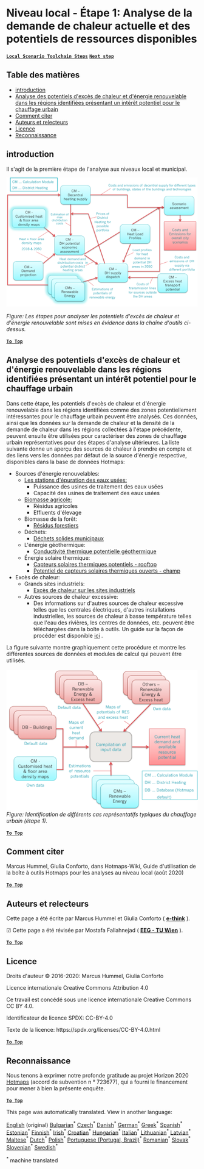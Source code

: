<h1><a class="anchor" id="local-level---step-1--analysis-of-current-heat-demand-and-available-resource-potentials" href="#local-level---step-1--analysis-of-current-heat-demand-and-available-resource-potentials"><i class="fa fa-link"></i></a>Niveau local - Étape 1: Analyse de la demande de chaleur actuelle et des potentiels de ressources disponibles</h1><p> <a href="guide-local-and-municipal-levels#the-hotmaps-scenario-toolchain-different-steps"><strong><code>Local Scenario Toolchain Steps</code></strong></a> <a href="step-2-Calculation-of-future-heat-demand-and-gross-floor-area-density-maps"><strong><code>Next step</code></strong></a></p><h2><a class="anchor" id="table-of-contents" href="#table-of-contents"><i class="fa fa-link"></i></a> Table des matières</h2><ul><li> <a href="#introduction">introduction</a></li><li> <a href="#analysis-of-potentials-for-excess-heat-and-renewable-energy-in-the-identified-regions-with-potential-interest-for-district-heating">Analyse des potentiels d&#39;excès de chaleur et d&#39;énergie renouvelable dans les régions identifiées présentant un intérêt potentiel pour le chauffage urbain</a></li><li> <a href="#how-to-cite">Comment citer</a></li><li> <a href="#authors-and-reviewers">Auteurs et relecteurs</a></li><li> <a href="#license">Licence</a></li><li> <a href="#acknowledgement">Reconnaissance</a></li></ul><h2><a class="anchor" id="introduction" href="#introduction"><i class="fa fa-link"></i></a> introduction</h2><p> Il s&#39;agit de la première étape de l&#39;analyse aux niveaux local et municipal.</p><img src="/en/Step-1-Analysis-of-current-heat-demand-and-available-resource-potentials/Hotmaps_Local_Toolchain_Step_1final.png"/><p> <em>Figure: Les étapes pour analyser les potentiels d&#39;excès de chaleur et d&#39;énergie renouvelable sont mises en évidence dans la chaîne d&#39;outils ci-dessus.</em></p><p> <a href="#table-of-contents"><strong><code>To Top</code></strong></a></p><h2><a class="anchor" id="analysis-of-potentials-for-excess-heat-and-renewable-energy-in-the-identified-regions-with-potential-interest-for-district-heating" href="#analysis-of-potentials-for-excess-heat-and-renewable-energy-in-the-identified-regions-with-potential-interest-for-district-heating"><i class="fa fa-link"></i></a> Analyse des potentiels d&#39;excès de chaleur et d&#39;énergie renouvelable dans les régions identifiées présentant un intérêt potentiel pour le chauffage urbain</h2><p> Dans cette étape, les potentiels d&#39;excès de chaleur et d&#39;énergie renouvelable dans les régions identifiées comme des zones potentiellement intéressantes pour le chauffage urbain peuvent être analysés. Ces données, ainsi que les données sur la demande de chaleur et la densité de la demande de chaleur dans les régions collectées à l&#39;étape précédente, peuvent ensuite être utilisées pour caractériser des zones de chauffage urbain représentatives pour des étapes d&#39;analyse ultérieures. La liste suivante donne un aperçu des sources de chaleur à prendre en compte et des liens vers les données par défaut de la source d&#39;énergie respective, disponibles dans la base de données Hotmaps:</p><ul><li> Sources d&#39;énergie renouvelables:<ul><li> <a href="https://gitlab.com/hotmaps/potential/WWTP">Les stations d&#39;épuration des eaux usées:</a><ul><li> Puissance des usines de traitement des eaux usées</li><li> Capacité des usines de traitement des eaux usées</li></ul></li><li> <a href="https://gitlab.com/hotmaps/potential/potential_biomass">Biomasse agricole:</a><ul><li> Résidus agricoles</li><li> Effluents d&#39;élevage</li></ul></li><li> Biomasse de la forêt:<ul><li> <a href="https://gitlab.com/hotmaps/potential/potential_forest">Résidus forestiers</a></li></ul></li><li> Déchets:<ul><li> <a href="https://gitlab.com/hotmaps/potential/potential_municipal_solid_waste">Déchets solides municipaux</a></li></ul></li><li> L&#39;énergie géothermique:<ul><li> <a href="https://gitlab.com/hotmaps/potential/potential_geothermal_raster">Conductivité thermique potentielle géothermique</a></li></ul></li><li> Énergie solaire thermique:<ul><li> <a href="https://gitlab.com/hotmaps/potential/potential_solarthermal_collectors_rooftop">Capteurs solaires thermiques potentiels - rooftop</a></li><li> <a href="https://gitlab.com/hotmaps/potential/potential_solarthermal_collectors_open_field">Potentiel de capteurs solaires thermiques ouverts - champ</a></li></ul></li></ul></li><li> Excès de chaleur:<ul><li> Grands sites industriels:<ul><li> <a href="https://gitlab.com/hotmaps/industrial_sites/industrial_sites_industryBenchmarks">Excès de chaleur sur les sites industriels</a></li></ul></li><li> Autres sources de chaleur excessive:<ul><li> Des informations sur d&#39;autres sources de chaleur excessive telles que les centrales électriques, d&#39;autres installations industrielles, les sources de chaleur à basse température telles que l&#39;eau des rivières, les centres de données, etc. peuvent être téléchargées dans la boîte à outils. Un guide sur la façon de procéder est disponible <a href="https://wiki.hotmaps.eu/en/CM-Add-industry-plant">ici</a> .</li></ul></li></ul></li></ul><p> La figure suivante montre graphiquement cette procédure et montre les différentes sources de données et modules de calcul qui peuvent être utilisés.<br/><br/><img src="/en/Step-1-Analysis-of-current-heat-demand-and-available-resource-potentials/Wiki-local-detailed-Step-1final.png"/> <em>Figure: Identification de différents cas représentatifs typiques du chauffage urbain (étape 1).</em><br/></p><p> <a href="#table-of-contents"><strong><code>To Top</code></strong></a></p><h2><a class="anchor" id="how-to-cite" href="#how-to-cite"><i class="fa fa-link"></i></a> Comment citer</h2><p> Marcus Hummel, Giulia Conforto, dans Hotmaps-Wiki, Guide d&#39;utilisation de la boîte à outils Hotmaps pour les analyses au niveau local (août 2020)</p><p><ins> <code><strong><a href="#table-of-contents">To Top</a></strong></code></ins></p><h2><a class="anchor" id="authors-and-reviewers" href="#authors-and-reviewers"><i class="fa fa-link"></i></a> Auteurs et relecteurs</h2><p> Cette page a été écrite par Marcus Hummel et Giulia Conforto ( <strong><a href="https://e-think.ac.at">e-think</a></strong> ).</p><p> ☑ Cette page a été révisée par Mostafa Fallahnejad ( <strong><a href="https://eeg.tuwien.ac.at/">EEG - TU Wien</a></strong> ).</p><p> <a href="#table-of-contents"><strong><code>To Top</code></strong></a></p><h2><a class="anchor" id="license" href="#license"><i class="fa fa-link"></i></a> Licence</h2><p> Droits d&#39;auteur © 2016-2020: Marcus Hummel, Giulia Conforto</p><p> Licence internationale Creative Commons Attribution 4.0</p><p> Ce travail est concédé sous une licence internationale Creative Commons CC BY 4.0.</p><p> Identificateur de licence SPDX: CC-BY-4.0</p><p> Texte de la licence: https://spdx.org/licenses/CC-BY-4.0.html</p><p> <a href="#table-of-contents"><strong><code>To Top</code></strong></a></p><h2><a class="anchor" id="acknowledgement" href="#acknowledgement"><i class="fa fa-link"></i></a> Reconnaissance</h2><p> Nous tenons à exprimer notre profonde gratitude au projet Horizon 2020 <a href="https://www.hotmaps-project.eu">Hotmaps</a> (accord de subvention n ° 723677), qui a fourni le financement pour mener à bien la présente enquête.</p><p><ins> <code><strong><a href="#table-of-contents">To Top</a></strong></code></ins></p>
<!--- THIS IS A SUPER UNIQUE IDENTIFIER -->

This page was automatically translated. View in another language:

[English](../en/Step-1-Analysis-of-current-heat-demand-and-available-resource-potentials) (original) [Bulgarian](../bg/Step-1-Analysis-of-current-heat-demand-and-available-resource-potentials)<sup>\*</sup> [Czech](../cs/Step-1-Analysis-of-current-heat-demand-and-available-resource-potentials)<sup>\*</sup> [Danish](../da/Step-1-Analysis-of-current-heat-demand-and-available-resource-potentials)<sup>\*</sup> [German](../de/Step-1-Analysis-of-current-heat-demand-and-available-resource-potentials)<sup>\*</sup> [Greek](../el/Step-1-Analysis-of-current-heat-demand-and-available-resource-potentials)<sup>\*</sup> [Spanish](../es/Step-1-Analysis-of-current-heat-demand-and-available-resource-potentials)<sup>\*</sup> [Estonian](../et/Step-1-Analysis-of-current-heat-demand-and-available-resource-potentials)<sup>\*</sup> [Finnish](../fi/Step-1-Analysis-of-current-heat-demand-and-available-resource-potentials)<sup>\*</sup>  [Irish](../ga/Step-1-Analysis-of-current-heat-demand-and-available-resource-potentials)<sup>\*</sup> [Croatian](../hr/Step-1-Analysis-of-current-heat-demand-and-available-resource-potentials)<sup>\*</sup> [Hungarian](../hu/Step-1-Analysis-of-current-heat-demand-and-available-resource-potentials)<sup>\*</sup> [Italian](../it/Step-1-Analysis-of-current-heat-demand-and-available-resource-potentials)<sup>\*</sup> [Lithuanian](../lt/Step-1-Analysis-of-current-heat-demand-and-available-resource-potentials)<sup>\*</sup> [Latvian](../lv/Step-1-Analysis-of-current-heat-demand-and-available-resource-potentials)<sup>\*</sup> [Maltese](../mt/Step-1-Analysis-of-current-heat-demand-and-available-resource-potentials)<sup>\*</sup> [Dutch](../nl/Step-1-Analysis-of-current-heat-demand-and-available-resource-potentials)<sup>\*</sup> [Polish](../pl/Step-1-Analysis-of-current-heat-demand-and-available-resource-potentials)<sup>\*</sup> [Portuguese (Portugal, Brazil)](../pt/Step-1-Analysis-of-current-heat-demand-and-available-resource-potentials)<sup>\*</sup> [Romanian](../ro/Step-1-Analysis-of-current-heat-demand-and-available-resource-potentials)<sup>\*</sup> [Slovak](../sk/Step-1-Analysis-of-current-heat-demand-and-available-resource-potentials)<sup>\*</sup> [Slovenian](../sl/Step-1-Analysis-of-current-heat-demand-and-available-resource-potentials)<sup>\*</sup> [Swedish](../sv/Step-1-Analysis-of-current-heat-demand-and-available-resource-potentials)<sup>\*</sup> 

<sup>\*</sup> machine translated
